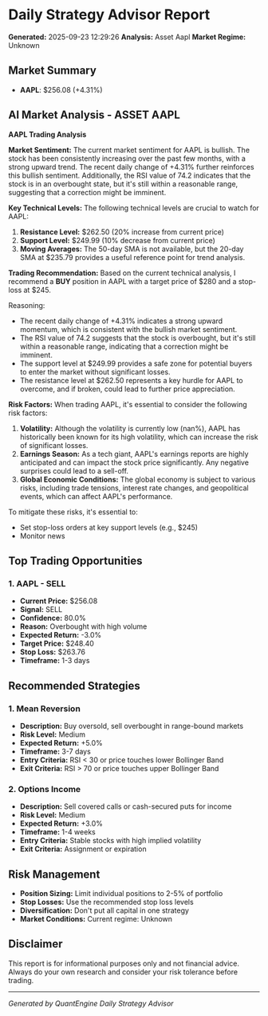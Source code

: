 
# Daily Strategy Advisor Report
**Generated:** 2025-09-23 12:29:26
**Analysis:** Asset Aapl
**Market Regime:** Unknown

## Market Summary
- **AAPL**: $256.08 (+4.31%)


## AI Market Analysis - ASSET AAPL
**AAPL Trading Analysis**

**Market Sentiment:**
The current market sentiment for AAPL is bullish. The stock has been consistently increasing over the past few months, with a strong upward trend. The recent daily change of +4.31% further reinforces this bullish sentiment. Additionally, the RSI value of 74.2 indicates that the stock is in an overbought state, but it's still within a reasonable range, suggesting that a correction might be imminent.

**Key Technical Levels:**
The following technical levels are crucial to watch for AAPL:

1. **Resistance Level:** $262.50 (20% increase from current price)
2. **Support Level:** $249.99 (10% decrease from current price)
3. **Moving Averages:** The 50-day SMA is not available, but the 20-day SMA at $235.79 provides a useful reference point for trend analysis.

**Trading Recommendation:**
Based on the current technical analysis, I recommend a **BUY** position in AAPL with a target price of $280 and a stop-loss at $245.

Reasoning:

* The recent daily change of +4.31% indicates a strong upward momentum, which is consistent with the bullish market sentiment.
* The RSI value of 74.2 suggests that the stock is overbought, but it's still within a reasonable range, indicating that a correction might be imminent.
* The support level at $249.99 provides a safe zone for potential buyers to enter the market without significant losses.
* The resistance level at $262.50 represents a key hurdle for AAPL to overcome, and if broken, could lead to further price appreciation.

**Risk Factors:**
When trading AAPL, it's essential to consider the following risk factors:

1. **Volatility:** Although the volatility is currently low (nan%), AAPL has historically been known for its high volatility, which can increase the risk of significant losses.
2. **Earnings Season:** As a tech giant, AAPL's earnings reports are highly anticipated and can impact the stock price significantly. Any negative surprises could lead to a sell-off.
3. **Global Economic Conditions:** The global economy is subject to various risks, including trade tensions, interest rate changes, and geopolitical events, which can affect AAPL's performance.

To mitigate these risks, it's essential to:

* Set stop-loss orders at key support levels (e.g., $245)
* Monitor news

## Top Trading Opportunities

### 1. AAPL - SELL
- **Current Price:** $256.08
- **Signal:** SELL
- **Confidence:** 80.0%
- **Reason:** Overbought with high volume
- **Expected Return:** -3.0%
- **Target Price:** $248.40
- **Stop Loss:** $263.76
- **Timeframe:** 1-3 days

## Recommended Strategies

### 1. Mean Reversion
- **Description:** Buy oversold, sell overbought in range-bound markets
- **Risk Level:** Medium
- **Expected Return:** +5.0%
- **Timeframe:** 3-7 days
- **Entry Criteria:** RSI < 30 or price touches lower Bollinger Band
- **Exit Criteria:** RSI > 70 or price touches upper Bollinger Band

### 2. Options Income
- **Description:** Sell covered calls or cash-secured puts for income
- **Risk Level:** Medium
- **Expected Return:** +3.0%
- **Timeframe:** 1-4 weeks
- **Entry Criteria:** Stable stocks with high implied volatility
- **Exit Criteria:** Assignment or expiration

## Risk Management
- **Position Sizing:** Limit individual positions to 2-5% of portfolio
- **Stop Losses:** Use the recommended stop loss levels
- **Diversification:** Don't put all capital in one strategy
- **Market Conditions:** Current regime: Unknown

## Disclaimer
This report is for informational purposes only and not financial advice. 
Always do your own research and consider your risk tolerance before trading.

---
*Generated by QuantEngine Daily Strategy Advisor*
